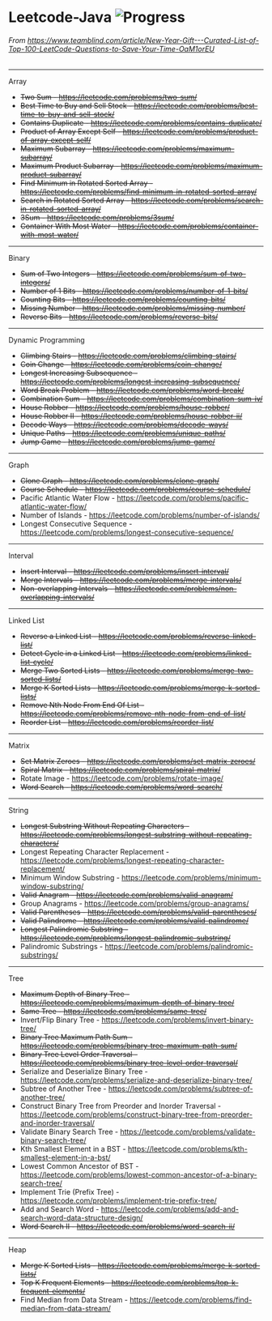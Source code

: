 # Leetcode-Java    ![Progress](http://progressed.io/bar/53?scale=69&title=Completed&suffix=P)
###### From https://www.teamblind.com/article/New-Year-Gift---Curated-List-of-Top-100-LeetCode-Questions-to-Save-Your-Time-OaM1orEU

---

Array

- <del>Two Sum - https://leetcode.com/problems/two-sum/<del>
- <del>Best Time to Buy and Sell Stock - https://leetcode.com/problems/best-time-to-buy-and-sell-stock/<del>
- <del>Contains Duplicate - https://leetcode.com/problems/contains-duplicate/<del>
- <del>Product of Array Except Self - https://leetcode.com/problems/product-of-array-except-self/<del>
- <del>Maximum Subarray - https://leetcode.com/problems/maximum-subarray/<del>
- <del>Maximum Product Subarray - https://leetcode.com/problems/maximum-product-subarray/<del>
- <del>Find Minimum in Rotated Sorted Array - https://leetcode.com/problems/find-minimum-in-rotated-sorted-array/<del>
- <del>Search in Rotated Sorted Array - https://leetcode.com/problems/search-in-rotated-sorted-array/<del>
- <del>3Sum - https://leetcode.com/problems/3sum/<del>
- <del>Container With Most Water - https://leetcode.com/problems/container-with-most-water/<del>

---

Binary

- <del>Sum of Two Integers - https://leetcode.com/problems/sum-of-two-integers/<del>
- <del>Number of 1 Bits - https://leetcode.com/problems/number-of-1-bits/<del>
- <del>Counting Bits - https://leetcode.com/problems/counting-bits/<del>
- <del>Missing Number - https://leetcode.com/problems/missing-number/<del>
- <del>Reverse Bits - https://leetcode.com/problems/reverse-bits/<del>

---

Dynamic Programming

- <del>Climbing Stairs - https://leetcode.com/problems/climbing-stairs/<del>
- <del>Coin Change - https://leetcode.com/problems/coin-change/<del>
- <del>Longest Increasing Subsequence - https://leetcode.com/problems/longest-increasing-subsequence/<del>
- <del>Word Break Problem - https://leetcode.com/problems/word-break/<del>
- <del>Combination Sum - https://leetcode.com/problems/combination-sum-iv/<del>
- <del>House Robber - https://leetcode.com/problems/house-robber/<del>
- <del>House Robber II - https://leetcode.com/problems/house-robber-ii/<del>
- <del>Decode Ways - https://leetcode.com/problems/decode-ways/<del>
- <del>Unique Paths - https://leetcode.com/problems/unique-paths/<del>
- <del>Jump Game - https://leetcode.com/problems/jump-game/<del>

---

Graph

- <del>Clone Graph - https://leetcode.com/problems/clone-graph/<del>
- <del>Course Schedule - https://leetcode.com/problems/course-schedule/<del>
- Pacific Atlantic Water Flow - https://leetcode.com/problems/pacific-atlantic-water-flow/
- Number of Islands - https://leetcode.com/problems/number-of-islands/
- Longest Consecutive Sequence - https://leetcode.com/problems/longest-consecutive-sequence/

---

Interval

- <del>Insert Interval - https://leetcode.com/problems/insert-interval/<del>
- <del>Merge Intervals - https://leetcode.com/problems/merge-intervals/<del>
- <del>Non-overlapping Intervals - https://leetcode.com/problems/non-overlapping-intervals/<del>

---

Linked List

- <del>Reverse a Linked List - https://leetcode.com/problems/reverse-linked-list/<del>
- <del>Detect Cycle in a Linked List - https://leetcode.com/problems/linked-list-cycle/<del>
- <del>Merge Two Sorted Lists - https://leetcode.com/problems/merge-two-sorted-lists/<del>
- <del>Merge K Sorted Lists - https://leetcode.com/problems/merge-k-sorted-lists/<del>
- <del>Remove Nth Node From End Of List - https://leetcode.com/problems/remove-nth-node-from-end-of-list/<del>
- <del>Reorder List - https://leetcode.com/problems/reorder-list/<del>

---

Matrix

- <del>Set Matrix Zeroes - https://leetcode.com/problems/set-matrix-zeroes/<del>
- <del>Spiral Matrix - https://leetcode.com/problems/spiral-matrix/<del>
- Rotate Image - https://leetcode.com/problems/rotate-image/
- <del>Word Search - https://leetcode.com/problems/word-search/<del>

---

String

- <del>Longest Substring Without Repeating Characters - https://leetcode.com/problems/longest-substring-without-repeating-characters/<del>
- Longest Repeating Character Replacement - https://leetcode.com/problems/longest-repeating-character-replacement/
- Minimum Window Substring - https://leetcode.com/problems/minimum-window-substring/
- <del>Valid Anagram - https://leetcode.com/problems/valid-anagram/<del>
- Group Anagrams - https://leetcode.com/problems/group-anagrams/
- <del>Valid Parentheses - https://leetcode.com/problems/valid-parentheses/<del>
- <del>Valid Palindrome - https://leetcode.com/problems/valid-palindrome/<del>
- <del>Longest Palindromic Substring - https://leetcode.com/problems/longest-palindromic-substring/<del>
- Palindromic Substrings - https://leetcode.com/problems/palindromic-substrings/

---

Tree

- <del>Maximum Depth of Binary Tree - https://leetcode.com/problems/maximum-depth-of-binary-tree/<del>
- <del>Same Tree - https://leetcode.com/problems/same-tree/<del>
- Invert/Flip Binary Tree - https://leetcode.com/problems/invert-binary-tree/
- <del>Binary Tree Maximum Path Sum - https://leetcode.com/problems/binary-tree-maximum-path-sum/<del>
- <del>Binary Tree Level Order Traversal - https://leetcode.com/problems/binary-tree-level-order-traversal/<del>
- Serialize and Deserialize Binary Tree - https://leetcode.com/problems/serialize-and-deserialize-binary-tree/
- Subtree of Another Tree - https://leetcode.com/problems/subtree-of-another-tree/
- Construct Binary Tree from Preorder and Inorder Traversal - https://leetcode.com/problems/construct-binary-tree-from-preorder-and-inorder-traversal/
- Validate Binary Search Tree - https://leetcode.com/problems/validate-binary-search-tree/
- Kth Smallest Element in a BST - https://leetcode.com/problems/kth-smallest-element-in-a-bst/
- Lowest Common Ancestor of BST - https://leetcode.com/problems/lowest-common-ancestor-of-a-binary-search-tree/
- Implement Trie (Prefix Tree) - https://leetcode.com/problems/implement-trie-prefix-tree/
- Add and Search Word - https://leetcode.com/problems/add-and-search-word-data-structure-design/
- <del>Word Search II - https://leetcode.com/problems/word-search-ii/<del>

---

Heap

- <del>Merge K Sorted Lists - https://leetcode.com/problems/merge-k-sorted-lists/<del>
- <del>Top K Frequent Elements - https://leetcode.com/problems/top-k-frequent-elements/<del>
- Find Median from Data Stream - https://leetcode.com/problems/find-median-from-data-stream/
